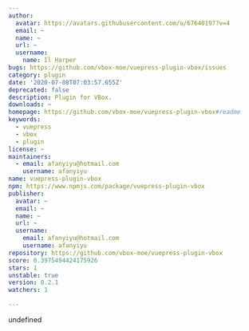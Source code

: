 ```yaml
---
author:
  avatar: https://avatars.githubusercontent.com/u/67640197?v=4
  email: ~
  name: ~
  url: ~
  username:
    name: Il Harper
bugs: https://github.com/vbox-moe/vuepress-plugin-vbox/issues
category: plugin
date: '2020-07-08T07:03:57.655Z'
deprecated: false
description: Plugin for VBox.
downloads: ~
homepage: https://github.com/vbox-moe/vuepress-plugin-vbox#readme
keywords:
  - vuepress
  - vbox
  - plugin
license: ~
maintainers:
  - email: afanyiyu@hotmail.com
    username: afanyiyu
name: vuepress-plugin-vbox
npm: https://www.npmjs.com/package/vuepress-plugin-vbox
publisher:
  avatar: ~
  email: ~
  name: ~
  url: ~
  username:
    email: afanyiyu@hotmail.com
    username: afanyiyu
repository: https://github.com/vbox-moe/vuepress-plugin-vbox
score: 0.3975494424175926
stars: 1
unstable: true
version: 0.2.1
watchers: 1

---
```


undefined